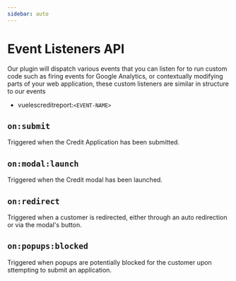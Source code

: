 ```yaml
---
sidebar: auto
---
```


# Event Listeners API

Our plugin will dispatch various events that you can listen for to run custom code such as firing events for Google Analytics, or contextually modifying parts of your web application, these custom listeners are similar in structure to our events

- vuelescreditreport:`<EVENT-NAME>`

## `on:submit`

Triggered when the Credit Application has been submitted.

## `on:modal:launch`

Triggered when the Credit modal has been launched.

## `on:redirect`

Triggered when a customer is redirected, either through an auto redirection or via the modal's button.

## `on:popups:blocked`

Triggered when popups are potentially blocked for the customer upon sttempting to submit an application.

